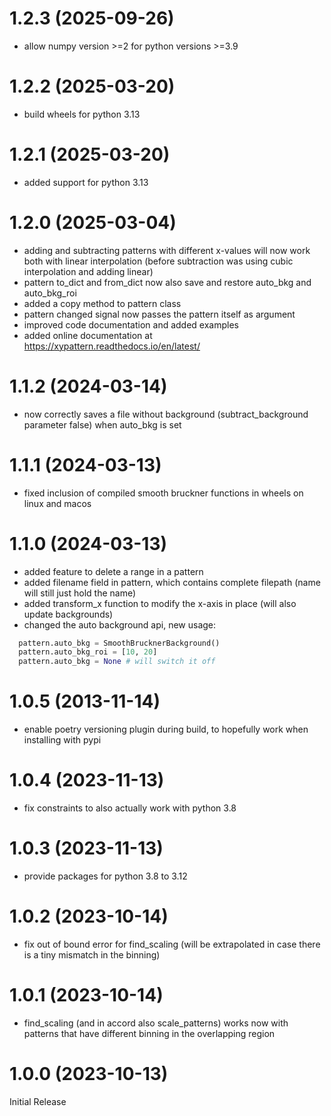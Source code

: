 # 1.2.3 (2025-09-26)

- allow numpy version >=2 for python versions >=3.9

# 1.2.2 (2025-03-20)

- build wheels for python 3.13

# 1.2.1 (2025-03-20)

- added support for python 3.13

# 1.2.0 (2025-03-04)

- adding and subtracting patterns with different x-values will now work both with linear interpolation (before subtraction was using cubic interpolation and adding linear)
- pattern to_dict and from_dict now also save and restore auto_bkg and auto_bkg_roi
- added a copy method to pattern class
- pattern changed signal now passes the pattern itself as argument
- improved code documentation and added examples
- added online documentation at https://xypattern.readthedocs.io/en/latest/

# 1.1.2 (2024-03-14)

- now correctly saves a file without background (subtract_background parameter false) when auto_bkg is set

# 1.1.1 (2024-03-13)

- fixed inclusion of compiled smooth bruckner functions in wheels on linux and macos

# 1.1.0 (2024-03-13)

- added feature to delete a range in a pattern
- added filename field in pattern, which contains complete filepath (name will still just hold the name)
- added transform_x function to modify the x-axis in place (will also update backgrounds)
- changed the auto background api, new usage:

```python
  pattern.auto_bkg = SmoothBrucknerBackground()
  pattern.auto_bkg_roi = [10, 20]
  pattern.auto_bkg = None # will switch it off
```

# 1.0.5 (2013-11-14)

- enable poetry versioning plugin during build, to hopefully work when installing with pypi

# 1.0.4 (2023-11-13)

- fix constraints to also actually work with python 3.8

# 1.0.3 (2023-11-13)

- provide packages for python 3.8 to 3.12

# 1.0.2 (2023-10-14)

- fix out of bound error for find_scaling (will be extrapolated in case there is a tiny mismatch in the binning)

# 1.0.1 (2023-10-14)

- find_scaling (and in accord also scale_patterns) works now with patterns that have different binning in the overlapping region

# 1.0.0 (2023-10-13)

Initial Release
